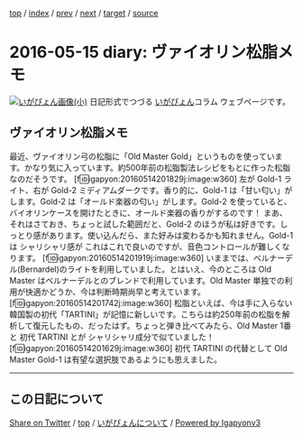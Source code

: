 [top](../index.html) 
 / [index](index.html) 
 / [prev](ig160514.html) 
 / [next](ig160517.html) 
 / [target](https://igapyon.github.io/diary/2016/ig160515.html) 
 / [source](https://github.com/igapyon/diary/blob/gh-pages/2016/ig160515.src.md) 

2016-05-15 diary: ヴァイオリン松脂メモ
=====================================================================================================
[![いがぴょん画像(小)](https://igapyon.github.io/diary/images/iga200306s.jpg "いがぴょん")](https://igapyon.github.io/diary/memo/memoigapyon.html) 日記形式でつづる [いがぴょん](https://igapyon.github.io/diary/memo/memoigapyon.html)コラム ウェブページです。

## ヴァイオリン松脂メモ

最近、ヴァイオリン弓の松脂に「Old Master Gold」というものを使っています。かなり気に入っています。約500年前の松脂製法レシピをもとに作った松脂なのだそうです。
[f:id:igapyon:20160514201829j:image:w360]
左が Gold-1 ライト、右が Gold-2 ミディアムダークです。香り的に、Gold-1 は「甘い匂い」がします。Gold-2 は「オールド楽器の匂い」がします。Gold-2 を使っていると、バイオリンケースを開けたときに、オールド楽器の香りがするのです！ まあ、それはさておき、ちょっと試した範囲だと、Gold-2 のほうが私は好きです。しっとり感があります。使い込んだら、また好みは変わるかも知れません。Gold-1 は シャリシャリ感が これはこれで良いのですが、音色コントロールが難しくなります。
[f:id:igapyon:20160514201919j:image:w360]
いままでは、ベルナーデル(Bernardel)のライトを利用していました。とはいえ、今のところは Old Master はベルナーデルとのブレンドで利用しています。Old Master 単独での利用が快適かどうか、今は判断時期尚早と考えています。
[f:id:igapyon:20160514201742j:image:w360]
松脂といえば、今は手に入らない韓国製の初代「TARTINI」が記憶に新しいです。こちらは約250年前の松脂を解析して復元したもの、だったはず。ちょっと弾き比べてみたら、Old Master 1番と 初代 TARTINI とが シャリシャリ成分で似ていました！
[f:id:igapyon:20160514201629j:image:w360]
初代 TARTINI の代替として Old Master Gold-1 は有望な選択肢であるようにも思えました。


----------------------------------------------------------------------------------------------------

## この日記について

[Share on Twitter](https://twitter.com/intent/tweet?hashtags=igapyon%2Cdiary%2C%E3%81%84%E3%81%8C%E3%81%B4%E3%82%87%E3%82%93&text=%E3%83%B4%E3%82%A1%E3%82%A4%E3%82%AA%E3%83%AA%E3%83%B3%E6%9D%BE%E8%84%82%E3%83%A1%E3%83%A2&url=https%3A%2F%2Figapyon.github.io%2Fdiary%2F2016%2Fig160515.html) / [top](../index.html) / [いがぴょんについて](https://igapyon.github.io/diary/memo/memoigapyon.html) / [Powered by Igapyonv3](https://github.com/igapyon/igapyonv3)
